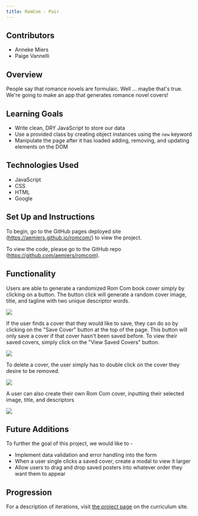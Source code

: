 ```yaml
---
title: RomCom - Pair
---
```

## Contributors

* Anneke Miers
* Paige Vannelli

## Overview

People say that romance novels are formulaic. Well ... maybe that's true. We're going to make an app that generates romance novel covers!

## Learning Goals

* Write clean, DRY JavaScript to store our data
* Use a provided class by creating object instances using the `new` keyword
* Manipulate the page after it has loaded adding, removing, and updating elements on the DOM

## Technologies Used  

* JavaScript
* CSS
* HTML
* Google

## Set Up and Instructions

To begin, go to the GitHub pages deployed site (https://aemiers.github.io/romcom/) to view the project.

To view the code, please go to the GitHub repo (https://github.com/aemiers/romcom).

## Functionality
Users are able to generate a randomized Rom Com book cover simply by clicking on a button. The button click will generate a random cover image, title, and tagline with two unique descriptor words.

![](https://media.giphy.com/media/QJsZMHmOsyFuigWKnm/giphy.gif)

If the user finds a cover that they would like to save, they can do so by clicking on the "Save Cover" button at the top of the page. This button will only save a cover if that cover hasn't been saved before. To view their saved covers, simply click on the "View Saved Covers" button.

![](https://media.giphy.com/media/Gyn7f249G59Dv8MwQN/giphy.gif)

To delete a cover, the user simply has to double click on the cover they desire to be removed.

![](https://media.giphy.com/media/eTjwaraiYYlrMf4zI7/giphy.gif )

A user can also create their own Rom Com cover, inputting their selected image, title, and descriptors

![](https://upload.wikimedia.org/wikipedia/commons/6/66/An_up-close_picture_of_a_curious_male_domestic_shorthair_tabby_cat.jpg)


## Future Additions

To further the goal of this project, we would like to -
* Implement data validation and error handling into the form
* When a user single clicks a saved cover, create a modal to view it larger
* Allow users to drag and drop saved posters into whatever order they want them to appear

## Progression

For a description of iterations, visit [the project page](https://frontend.turing.io/projects/module-1/romcom-pair.html) on the curriculum site.
